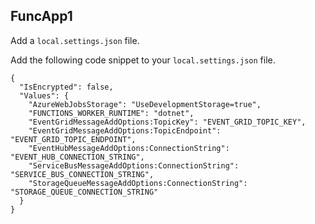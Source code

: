 ## FuncApp1

Add a `local.settings.json` file.

Add the following code snippet to your `local.settings.json` file.

```
{
  "IsEncrypted": false,
  "Values": {
    "AzureWebJobsStorage": "UseDevelopmentStorage=true",
    "FUNCTIONS_WORKER_RUNTIME": "dotnet",
    "EventGridMessageAddOptions:TopicKey": "EVENT_GRID_TOPIC_KEY",
    "EventGridMessageAddOptions:TopicEndpoint": "EVENT_GRID_TOPIC_ENDPOINT",
    "EventHubMessageAddOptions:ConnectionString": "EVENT_HUB_CONNECTION_STRING",
    "ServiceBusMessageAddOptions:ConnectionString": "SERVICE_BUS_CONNECTION_STRING",
    "StorageQueueMessageAddOptions:ConnectionString": "STORAGE_QUEUE_CONNECTION_STRING"
  }
}
```
